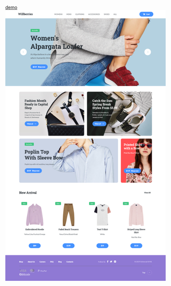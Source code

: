 [demo](https://diazdressk.github.io/willberries/)
![Image alt](https://github.com/diazdressk/willberries/blob/master/img/screenshot.png)
<!-- gh-pages -->
